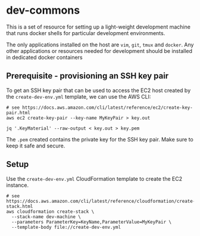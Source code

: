 # dev-commons

This is a set of resource for setting up a light-weight development machine that
runs docker shells for particular development environments.

The only applications installed on the host are ```vim```, ```git```, ```tmux```
and ```docker```. Any other applications or resources needed for development
should be installed in dedicated docker containers

## Prerequisite - provisioning an SSH key pair

To get an SSH key pair that can be used to access the EC2 host created by the
```create-dev-env.yml``` template, we can use the AWS CLI:

    # see https://docs.aws.amazon.com/cli/latest/reference/ec2/create-key-pair.html
    aws ec2 create-key-pair --key-name MyKeyPair > key.out

    jq '.KeyMaterial' --raw-output < key.out > key.pem

The ```.pem``` created contains the private key for the SSH key pair. Make sure to
keep it safe and secure.

## Setup

Use the ```create-dev-env.yml``` CloudFormation template to create the EC2 instance.

    # see https://docs.aws.amazon.com/cli/latest/reference/cloudformation/create-stack.html
    aws cloudformation create-stack \
      --stack-name dev-machine \
      --parameters ParameterKey=KeyName,ParameterValue=MyKeyPair \
      --template-body file://create-dev-env.yml
